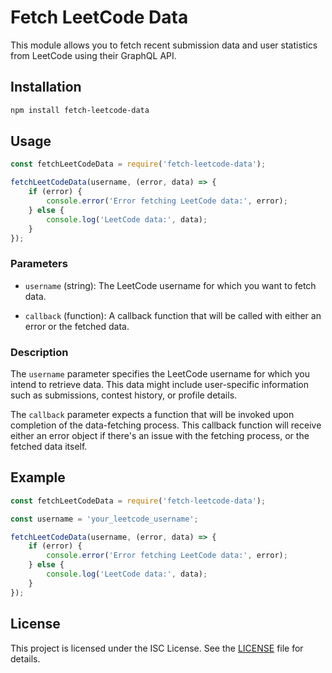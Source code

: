 # Fetch LeetCode Data

This module allows you to fetch recent submission data and user statistics from LeetCode using their GraphQL API.

## Installation

```bash
npm install fetch-leetcode-data
```
## Usage

```javascript
const fetchLeetCodeData = require('fetch-leetcode-data');

fetchLeetCodeData(username, (error, data) => {
    if (error) {
        console.error('Error fetching LeetCode data:', error);
    } else {
        console.log('LeetCode data:', data);
    }
});
```
### Parameters

- `username` (string): The LeetCode username for which you want to fetch data.

- `callback` (function): A callback function that will be called with either an error or the fetched data.

### Description

The `username` parameter specifies the LeetCode username for which you intend to retrieve data. This data might include user-specific information such as submissions, contest history, or profile details.

The `callback` parameter expects a function that will be invoked upon completion of the data-fetching process. This callback function will receive either an error object if there's an issue with the fetching process, or the fetched data itself.


## Example
```javascript
const fetchLeetCodeData = require('fetch-leetcode-data');

const username = 'your_leetcode_username';

fetchLeetCodeData(username, (error, data) => {
    if (error) {
        console.error('Error fetching LeetCode data:', error);
    } else {
        console.log('LeetCode data:', data);
    }
});
```

## License

This project is licensed under the ISC License. See the [LICENSE](https://www.isc.org/licenses/) file for details.

